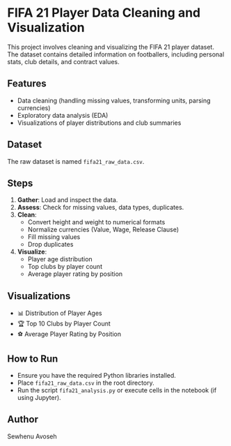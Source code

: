 # FIFA 21 Player Data Cleaning and Visualization

This project involves cleaning and visualizing the FIFA 21 player dataset. The dataset contains detailed information on footballers, including personal stats, club details, and contract values.

## Features

- Data cleaning (handling missing values, transforming units, parsing currencies)
- Exploratory data analysis (EDA)
- Visualizations of player distributions and club summaries

## Dataset

The raw dataset is named `fifa21_raw_data.csv`.

## Steps

1. **Gather**: Load and inspect the data.
2. **Assess**: Check for missing values, data types, duplicates.
3. **Clean**:
   - Convert height and weight to numerical formats
   - Normalize currencies (Value, Wage, Release Clause)
   - Fill missing values
   - Drop duplicates
4. **Visualize**:
   - Player age distribution
   - Top clubs by player count
   - Average player rating by position

## Visualizations

- 📊 Distribution of Player Ages
- 🏆 Top 10 Clubs by Player Count
- ⚽ Average Player Rating by Position

## How to Run

- Ensure you have the required Python libraries installed.
- Place `fifa21_raw_data.csv` in the root directory.
- Run the script `fifa21_analysis.py` or execute cells in the notebook (if using Jupyter).

## Author

Sewhenu Avoseh
